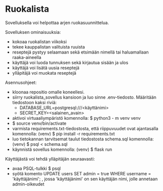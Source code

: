 # Ruokalista
Sovelluksella voi helpottaa arjen ruokasuunnittelua.

Sovelluksen ominaisuuksia:
- kokoaa ruokalistan viikoksi 
- tekee kauppalistan valituista ruuista
- reseptejä pystyy selaamaan sekä etsimään nimellä tai haluamallaan raaka-aineella
- käyttäjä voi luoda tunnuksen sekä kirjautua sisään ja ulos
- käyttäjä voi lisätä uusia reseptejä
- ylläpitäjä voi muokata reseptejä



Asennusohjeet:
- kloonaa repositio omalle koneellesi.
- siirry ruokalista_sovellus kansioon ja luo sinne .env-tiedosto. Määritään tiedostoon kaksi riviä:
    - DATABASE_URL=postgresql:///<käyttänimi>
    - SECRET_KEY=<salainen_avain>
- aktivoi virtuaaliympäristö komennolla: $ python3 - m venv venv 
- $ source venv/bin/activate
- varmista requirements.txt-tiedostosta, että riippuvuudet ovat ajantasalla komennolla: (venv) $ pip install -r requirements.txt
- luo tietokannan tarvitsemat taulut tiedostosta schema.sql komennolla: (venv) $ psql < schema.sql
- käynnistä sovellus komennolla: (venv) $ flask run



Käyttäjästä voi tehdä ylläpitäjän seuraavasti:
- avaa PSQL-tulkki $ psql 
- syötä komento UPDATE users SET admin = true WHERE username = 'käyttäjänimi'; , jossa 'käyttäjänimi' on sen käyttäjän nimi, jolle annetaan admin-oikeudet
 

